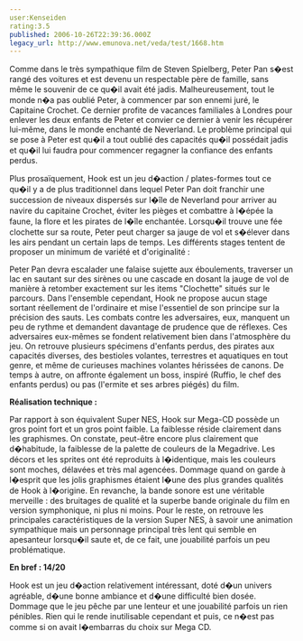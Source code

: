 ```yaml
---
user:Kenseiden
rating:3.5
published: 2006-10-26T22:39:36.000Z
legacy_url: http://www.emunova.net/veda/test/1668.htm
---
```

Comme dans le très sympathique film de Steven Spielberg, Peter Pan s�est rangé des voitures et est devenu un respectable père de famille, sans même le souvenir de ce qu�il avait été jadis. Malheureusement, tout le monde n�a pas oublié Peter, à commencer par son ennemi juré, le Capitaine Crochet. Ce dernier profite de vacances familiales à Londres pour enlever les deux enfants de Peter et convier ce dernier à venir les récupérer lui-même, dans le monde enchanté de Neverland. Le problème principal qui se pose à Peter est qu�il a tout oublié des capacités qu�il possédait jadis et qu�il lui faudra pour commencer regagner la confiance des enfants perdus.  

  

Plus prosaïquement, Hook est un jeu d�action / plates-formes tout ce qu�il y a de plus traditionnel dans lequel Peter Pan doit franchir une succession de niveaux dispersés sur l�île de Neverland pour arriver au navire du capitaine Crochet, éviter les pièges et combattre à l�épée la faune, la flore et les pirates de l�île enchantée. Lorsqu�il trouve une fée clochette sur sa route, Peter peut charger sa jauge de vol et s�élever dans les airs pendant un certain laps de temps. Les différents stages tentent de proposer un minimum de variété et d'originalité :   

Peter Pan devra escalader une falaise sujette aux éboulements, traverser un lac en sautant sur des sirènes ou une cascade en dosant la jauge de vol de manière à retomber exactement sur les items "Clochette" situés sur le parcours. Dans l'ensemble cependant, Hook ne propose aucun stage sortant réellement de l'ordinaire et mise l'essentiel de son principe sur la précision des sauts. Les combats contre les adversaires, eux, manquent un peu de rythme et demandent davantage de prudence que de réflexes. Ces adversaires eux-mêmes se fondent relativement bien dans l'atmosphère du jeu. On retrouve plusieurs spécimens d'enfants perdus, des pirates aux capacités diverses, des bestioles volantes, terrestres et aquatiques en tout genre, et même de curieuses machines volantes hérissées de canons. De temps à autre, on affronte également un boss, inspiré (Ruffio, le chef des enfants perdus) ou pas (l'ermite et ses arbres piégés) du film.  

  

  

**Réalisation technique :**  

Par rapport à son équivalent Super NES, Hook sur Mega-CD possède un gros point fort et un gros point faible. La faiblesse réside clairement dans les graphismes. On constate, peut-être encore plus clairement que d�habitude, la faiblesse de la palette de couleurs de la Megadrive. Les décors et les sprites ont été reproduits à l�identique, mais les couleurs sont moches, délavées et très mal agencées. Dommage quand on garde à l�esprit que les jolis graphismes étaient l�une des plus grandes qualités de Hook à l�origine. En revanche, la bande sonore est une véritable merveille : des bruitages de qualité et la superbe bande originale du film en version symphonique, ni plus ni moins. Pour le reste, on retrouve les principales caractéristiques de la version Super NES, à savoir une animation sympathique mais un personnage principal très lent qui semble en apesanteur lorsqu�il saute et, de ce fait, une jouabilité parfois un peu problématique.  

  

**En bref : 14/20**  

Hook est un jeu d�action relativement intéressant, doté d�un univers agréable, d�une bonne ambiance et d�une difficulté bien dosée. Dommage que le jeu pêche par une lenteur et une jouabilité parfois un rien pénibles. Rien qui le rende inutilisable cependant et puis, ce n�est pas comme si on avait l�embarras du choix sur Mega CD.